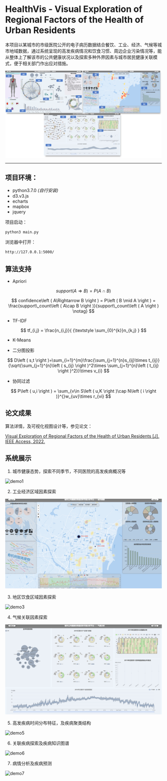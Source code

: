 # HealthVis - Visual Exploration of Regional Factors of the Health of Urban Residents

本项目以某城市的市级医院公开的电子病历数据结合餐饮、工业、经济、气候等城市地域数据，通过系统呈现的高发疾病情况和饮食习惯、周边企业污染情况等，能从整体上了解该市的公共健康状况以及探索多种外界因素与城市居民健康关联模式，便于相关部门作出应对措施。

![sys](https://github.com/Tron-G/healthVis/blob/master/sys.png)
- - -

## 项目环境：

* python3.7.0 *(自行安装)*
* d3.v3.js 
* echarts
* mapbox
* jquery

项目启动：

```python3
python3 main.py 
```
浏览器中打开：
```sh
http://127.0.0.1:5000/
```


## 算法支持
* Apriori

$$ support\left ( A\Rightarrow B \right )=P\left ( A\cap B \right )  $$

$$ confidence\left ( A\Rightarrow B \right )  = P\left ( B \mid A \right )  = \frac{support\_count\left ( A\cap B \right )}{support\_count\left ( A \right ) \notag} $$

* TF-IDF
 
 $$ tf_{i,j} = \frac{n_{i,j}}{ {\textstyle \sum_{0}^{k}}n_{k,j} }  $$

* K-Means
  
* 二分图投影

$$     D\left ( s,t \right )=\sum_{i=1}^{m}\frac{\sum_{j=1}^{n}s_{ij}\times t_{ij}}{\sqrt{\sum_{j=1}^{n}\left ( s_{ij} \right )^2\times \sum_{j=1}^{n}\left ( t_{ij} \right )^2}}\times v_{i} $$

* 协同过滤

$$ P\left ( u,i \right ) = \sum_{v\in S\left ( u,K \right )\cap N\left ( i \right )}^{}w_{uv}\times r_{vi} $$

## 论文成果

算法详情，及可视化视图设计等，参见论文：

[Visual Exploration of Regional Factors of the Health of Urban Residents [J]. IEEE Access, 2022.](https://ieeexplore.ieee.org/document/9721899)


## 系统展示

1. 城市健康态势，探索不同季节，不同医院的高发疾病概况等

![demo1](https://github.com/Tron-G/healthVis/blob/master/demo1.gif)

2. 工业经济区域因素探索

![demo2](https://github.com/Tron-G/healthVis/blob/master/demo2.gif)

3. 地区饮食区域因素探索

![demo3](https://github.com/Tron-G/healthVis/blob/master/demo3.gif)

4. 气候关联因素探索

![demo4](https://github.com/Tron-G/healthVis/blob/master/demo4.gif)

5. 高发疾病时间分布特征，及疾病聚类结构

![demo5](https://github.com/Tron-G/healthVis/blob/master/demo5.gif)

6. 关联疾病探索及疾病知识图谱

![demo6](https://github.com/Tron-G/healthVis/blob/master/demo6.gif)

7. 病情分析及疾病预测

![demo7](https://github.com/Tron-G/healthVis/blob/master/demo7.gif)
